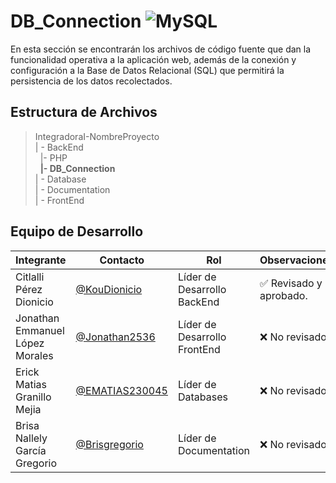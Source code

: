 # DB_Connection  ![MySQL](https://img.shields.io/badge/MySQL-00000F?style=for-the-badge&logo=mysql&logoColor=white)

 En esta sección se encontrarán los archivos de código fuente que dan la funcionalidad operativa a la aplicación web, además de la conexión y configuración a la Base de Datos Relacional (SQL) que permitirá la persistencia de los datos recolectados. 

## Estructura de Archivos

>IntegradoraI-NombreProyecto<br>
>| - BackEnd <br>
>&nbsp;&nbsp;|- PHP<br>
>&nbsp;&nbsp;**|- DB_Connection**<br>
>| - Database<br>
>| - Documentation<br>
>| - FrontEnd


## Equipo de Desarrollo

|Integrante|Contacto|Rol|Observaciones|
|------------|--------|---|---|
|Citlalli Pérez Dionicio|[@KouDionicio](https://github.com/KouDionicio)|Líder de Desarrollo BackEnd|✅ Revisado y aprobado.|
|Jonathan Emmanuel López Morales|[@Jonathan2536](https://github.com/Jonathan2536)|Líder de Desarrollo FrontEnd|❌ No revisado|
|Erick Matias Granillo Mejia|[@EMATIAS230045](https://github.com/EMATIAS230045)|Líder de Databases|❌ No revisado|
|Brisa Nallely García Gregorio|[@Brisgregorio](https://github.com/Brisgregorio)|Líder de Documentation|❌ No revisado |
